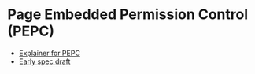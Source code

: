 # Page Embedded Permission Control (PEPC)

* [Explainer for PEPC](explainer.md)
* [Early spec draft](https://wicg.github.io/PEPC/permission-element.html)

